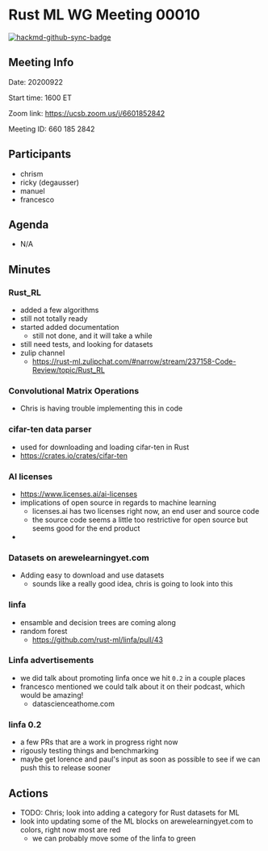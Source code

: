 # Rust ML WG Meeting 00010

[![hackmd-github-sync-badge](https://hackmd.io/MojInFanSQSlDQR2QKKR7g/badge)](https://hackmd.io/MojInFanSQSlDQR2QKKR7g)


## Meeting Info

Date: 20200922

Start time: 1600 ET

Zoom link:  https://ucsb.zoom.us/j/6601852842 

Meeting ID: 660 185 2842

## Participants 

- chrism
- ricky (degausser)
- manuel
- francesco

## Agenda

- N/A

## Minutes 

### Rust_RL

- added a few algorithms 
- still not totally ready 
- started added documentation 
  - still not done, and it will take a while  
- still need tests, and looking for datasets  
- zulip channel 
  - https://rust-ml.zulipchat.com/#narrow/stream/237158-Code-Review/topic/Rust_RL 

### Convolutional Matrix Operations 
 
- Chris is having trouble implementing this in code 

### cifar-ten data parser 

- used for downloading and loading cifar-ten in Rust 
- https://crates.io/crates/cifar-ten 

### AI licenses 

- https://www.licenses.ai/ai-licenses 
- implications of open source in regards to machine learning 
    - licenses.ai has two licenses right now, an end user and source code 
    - the source code seems a little too restrictive for open source but seems good for the end product 
- 

### Datasets on arewelearningyet.com 

- Adding easy to download and use datasets
    - sounds like a really good idea, chris is going to look into this 

### linfa

- ensamble and decision trees are coming along 
- random forest 
    - https://github.com/rust-ml/linfa/pull/43

### Linfa advertisements 

- we did talk about promoting linfa once we hit `0.2` in a couple places 
- francesco mentioned we could talk about it on their podcast, which would be amazing! 
    - datascienceathome.com 

### linfa 0.2 

- a few PRs that are a work in progress right now 
- rigously testing things and benchmarking 
- maybe get lorence and paul's input as soon as possible to see if we can push this to release sooner 

## Actions

- TODO: Chris; look into adding a category for Rust datasets for ML 
- look into updating some of the ML blocks on arewelearningyet.com to colors, right now most are red
    - we can probably move some of the linfa to green 